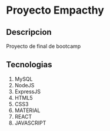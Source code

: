 # Proyecto Empacthy
 ## Descripcion

 Proyecto de final de bootcamp

 ## Tecnologias

 1. MySQL
 2. NodeJS
 3. ExpressJS
 4. HTML5
 5. CSS3
 6. MATERIAL
 7. REACT
 8. JAVASCRIPT


